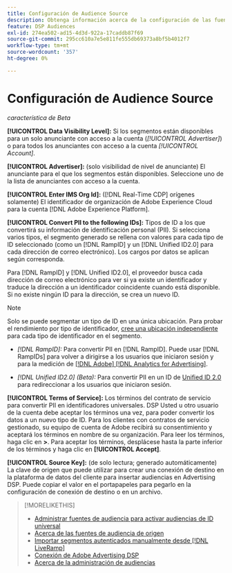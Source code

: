 ```yaml
---
title: Configuración de Audience Source
description: Obtenga información acerca de la configuración de las fuentes de audiencia.
feature: DSP Audiences
exl-id: 274ea502-ad15-4d3d-922a-17caddb87f69
source-git-commit: 295cc610a7e5e811fe555db69373a8bf5b4012f7
workflow-type: tm+mt
source-wordcount: '357'
ht-degree: 0%

---
```


# Configuración de Audience Source

*característica de Beta*

**[!UICONTROL Data Visibility Level]:** Si los segmentos están disponibles para un solo anunciante con acceso a la cuenta (*[!UICONTROL Advertiser]*) o para todos los anunciantes con acceso a la cuenta *[!UICONTROL Account]*.

**[!UICONTROL Advertiser]:** (solo visibilidad de nivel de anunciante) El anunciante para el que los segmentos están disponibles. Seleccione uno de la lista de anunciantes con acceso a la cuenta.

**[!UICONTROL Enter IMS Org Id]:** ([!DNL Real-Time CDP] orígenes solamente) El identificador de organización de Adobe Experience Cloud para la cuenta [!DNL Adobe Experience Platform].

**[!UICONTROL Convert PII to the following IDs]:** Tipos de ID a los que convertirá su información de identificación personal (PII). Si selecciona varios tipos, el segmento generado se rellena con valores para cada tipo de ID seleccionado (como un [!DNL RampID] y un [!DNL Unified ID2.0] para cada dirección de correo electrónico). Los cargos por datos se aplican según corresponda.

Para [!DNL RampID] y [!DNL Unified ID2.0], el proveedor busca cada dirección de correo electrónico para ver si ya existe un identificador y traduce la dirección a un identificador coincidente cuando está disponible. Si no existe ningún ID para la dirección, se crea un nuevo ID.

>[!NOTE]
>
>Solo se puede segmentar un tipo de ID en una única ubicación. Para probar el rendimiento por tipo de identificador, [cree una ubicación independiente](/help/dsp/campaign-management/placements/placement-create.md) para cada tipo de identificador en el segmento.

* *[!DNL RampID]:* Para convertir PII en [!DNL RampID]. Puede usar [!DNL RampIDs] para volver a dirigirse a los usuarios que iniciaron sesión y para la medición de [[!DNL Adobe] [!DNL Analytics for Advertising]](/help/integrations/analytics/overview.md).

* *[!DNL Unified ID2.0] (Beta):* Para convertir PII en un ID de [Unified ID 2.0](https://unifiedid.com) para redireccionar a los usuarios que iniciaron sesión.

<!-- Later
* *[!DNL ID5] (Beta):* To convert PII to an [!DNL ID5] ID. You can use [!DNL ID5] IDs for retargeting logging-in users and for [[!DNL Adobe] [!DNL Analytics for Advertising]](/help/integrations/analytics/overview.md) measurement.

-->

**[!UICONTROL Terms of Service]:** Los términos del contrato de servicio para convertir PII en identificadores universales. DSP Usted u otro usuario de la cuenta debe aceptar los términos una vez, para poder convertir los datos a un nuevo tipo de ID. Para los clientes con contratos de servicio gestionado, su equipo de cuenta de Adobe recibirá su consentimiento y aceptará los términos en nombre de su organización. Para leer los términos, haga clic en **>**. Para aceptar los términos, desplácese hasta la parte inferior de los términos y haga clic en **[!UICONTROL Accept]**.

**[!UICONTROL Source Key]:** (de solo lectura; generado automáticamente) La clave de origen que puede utilizar para crear una conexión de destino en la plataforma de datos del cliente para insertar audiencias en Advertising DSP. Puede copiar el valor en el portapapeles para pegarlo en la configuración de conexión de destino o en un archivo.

>[!MORELIKETHIS]
>
>* [Administrar fuentes de audiencia para activar audiencias de ID universal](source-manage.md)
>* [Acerca de las fuentes de audiencia de origen](source-about.md)
>* [Importar segmentos autenticados manualmente desde [!DNL LiveRamp]](/help/dsp/audiences/sources/source-import-liveramp-segments.md)
>* [Conexión de Adobe Advertising DSP](https://experienceleague.adobe.com/docs/experience-platform/destinations/catalog/advertising/adobe-advertising-cloud-connection.html?lang=es)
>* [Acerca de la administración de audiencias](/help/dsp/audiences/audience-about.md)
